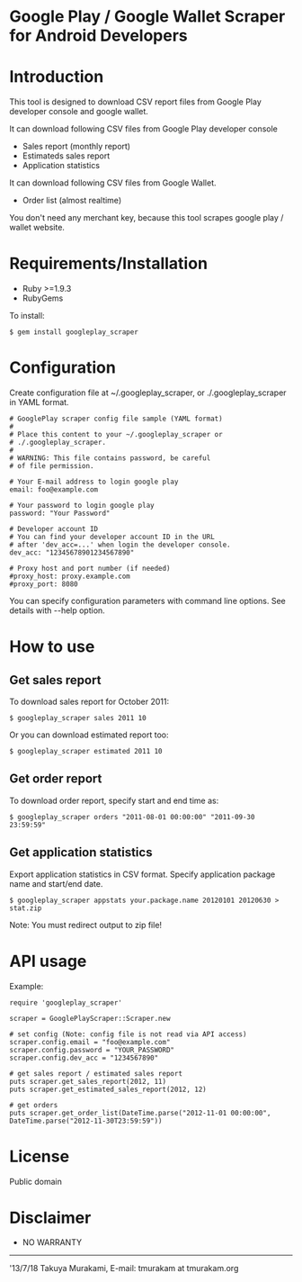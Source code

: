 Google Play / Google Wallet Scraper for Android Developers
==========================================================

Introduction
============

This tool is designed to download CSV report files from
Google Play developer console and google wallet.

It can download following CSV files from Google Play
developer console

* Sales report (monthly report)
* Estimateds sales report
* Application statistics

It can download following CSV files from Google Wallet.

* Order list (almost realtime)

You don't need any merchant key, because this tool scrapes
google play / wallet website.

Requirements/Installation
=========================

* Ruby >=1.9.3
* RubyGems

To install:

    $ gem install googleplay_scraper

Configuration
=============

Create configuration file at ~/.googleplay_scraper,
or ./.googleplay_scraper in YAML format.

```
# GooglePlay scraper config file sample (YAML format)
#
# Place this content to your ~/.googleplay_scraper or
# ./.googleplay_scraper.
#
# WARNING: This file contains password, be careful
# of file permission.

# Your E-mail address to login google play
email: foo@example.com

# Your password to login google play
password: "Your Password"

# Developer account ID
# You can find your developer account ID in the URL 
# after 'dev_acc=...' when login the developer console.
dev_acc: "12345678901234567890"

# Proxy host and port number (if needed) 
#proxy_host: proxy.example.com
#proxy_port: 8080
```

You can specify configuration parameters with command line
options. See details with --help option.

How to use
==========

Get sales report
----------------

To download sales report for October 2011:

    $ googleplay_scraper sales 2011 10

Or you can download estimated report too:

    $ googleplay_scraper estimated 2011 10

Get order report
----------------

To download order report, specify start and end time as:

    $ googleplay_scraper orders "2011-08-01 00:00:00" "2011-09-30 23:59:59"

Get application statistics
--------------------------

Export application statistics in CSV format.
Specify application package name and start/end date.

    $ googleplay_scraper appstats your.package.name 20120101 20120630 > stat.zip

Note: You must redirect output to zip file!

API usage
=========

Example:

```
require 'googleplay_scraper'

scraper = GooglePlayScraper::Scraper.new

# set config (Note: config file is not read via API access)
scraper.config.email = "foo@example.com"
scraper.config.password = "YOUR_PASSWORD"
scraper.config.dev_acc = "1234567890"

# get sales report / estimated sales report
puts scraper.get_sales_report(2012, 11)
puts scraper.get_estimated_sales_report(2012, 12)

# get orders
puts scraper.get_order_list(DateTime.parse("2012-11-01 00:00:00", DateTime.parse("2012-11-30T23:59:59"))
```

License
=======

Public domain


Disclaimer
==========

* NO WARRANTY

---
'13/7/18
Takuya Murakami, E-mail: tmurakam at tmurakam.org
